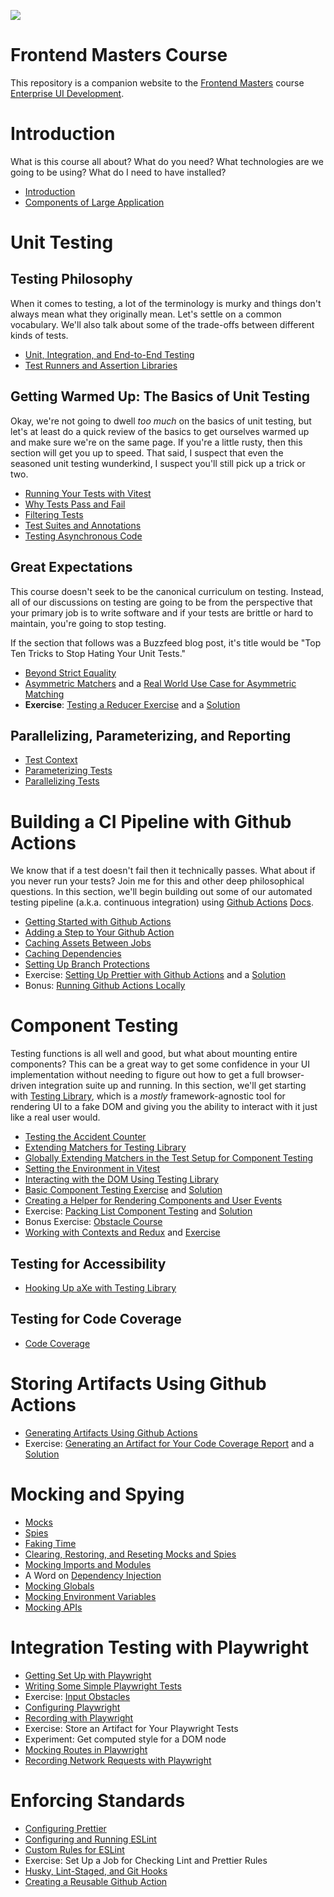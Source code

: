 ![](assets/enterprise-user-interface-development.png)

# Frontend Masters Course

This repository is a companion website to the [Frontend Masters](https://frontendmasters.com) course [Enterprise UI Development](https://frontendmasters.com/courses/enterprise-ui-dev).

# Introduction

What is this course all about? What do you need? What technologies are we going to be using? What do I need to have installed?

- [Introduction](content/Introduction.md)
- [Components of Large Application](content/Components%20of%20Large%20Application.md)

# Unit Testing

## Testing Philosophy

When it comes to testing, a lot of the terminology is murky and things don't always mean what they originally mean. Let's settle on a common vocabulary. We'll also talk about some of the trade-offs between different kinds of tests.

- [Unit, Integration, and End-to-End Testing](content/Unit,%20Integration,%20and%20End-to-End%20Testing.md)
- [Test Runners and Assertion Libraries](content/Test%20Runners%20and%20Assertion%20Libraries.md)

## Getting Warmed Up: The Basics of Unit Testing

Okay, we're not going to dwell _too much_ on the basics of unit testing, but let's at least do a quick review of the basics to get ourselves warmed up and make sure we're on the same page. If you're a little rusty, then this section will get you up to speed. That said, I suspect that even the seasoned unit testing wunderkind, I suspect you'll still pick up a trick or two.

- [Running Your Tests with Vitest](content/Running%20Your%20Tests%20with%20Vitest.md)
- [Why Tests Pass and Fail](content/Why%20Tests%20Pass%20and%20Fail.md)
- [Filtering Tests](content/Filtering%20Tests.md)
- [Test Suites and Annotations](content/Test%20Suites%20and%20Annotations.md)
- [Testing Asynchronous Code](content/Testing%20Asynchronous%20Code.md)

## Great Expectations

This course doesn't seek to be the canonical curriculum on testing. Instead, all of our discussions on testing are going to be from the perspective that your primary job is to write software and if your tests are brittle or hard to maintain, you're going to stop testing.

If the section that follows was a Buzzfeed blog post, it's title would be "Top Ten Tricks to Stop Hating Your Unit Tests."

- [Beyond Strict Equality](content/Beyond%20Strict%20Equality.md)
- [Asymmetric Matchers](content/Asymmetric%20Matchers.md) and a [Real World Use Case for Asymmetric Matching](content/Real%20World%20Use%20Case%20for%20Asymmetric%20Matching.md)
- **Exercise**: [Testing a Reducer Exercise](content/Testing%20a%20Reducer%20Exercise.md) and a [Solution](content/Testing%20a%20Reducer%20Solution.md)

## Parallelizing, Parameterizing, and Reporting

- [Test Context](content/Test%20Context.md)
- [Parameterizing Tests](content/Parameterizing%20Tests.md)
- [Parallelizing Tests](content/Parallelizing%20Tests.md)

# Building a CI Pipeline with Github Actions

We know that if a test doesn't fail then it technically passes. What about if you never run your tests? Join me for this and other deep philosophical questions. In this section, we'll begin building out some of our automated testing pipeline (a.k.a. continuous integration) using [Github Actions](https://www.google.com/search?client=safari&rls=en&q=github+actions&ie=UTF-8&oe=UTF-8) [Docs](https://docs.github.com/en/actions).

- [Getting Started with Github Actions](content/Getting%20Started%20with%20Github%20Actions.md)
- [Adding a Step to Your Github Action](content/Adding%20a%20Step%20to%20Your%20Github%20Action.md)
- [Caching Assets Between Jobs](content/Caching%20Assets%20Between%20Jobs.md)
- [Caching Dependencies](content/Caching%20Dependencies.md)
- [Setting Up Branch Protections](content/Setting%20Up%20Branch%20Protections.md)
- Exercise: [Setting Up Prettier with Github Actions](content/Setting%20Up%20Prettier%20with%20Github%20Actions.md) and a [Solution](content/Setting%20Up%20Prettier%20Solution.md)
- Bonus: [Running Github Actions Locally](content/Running%20Github%20Actions%20Locally.md)

# Component Testing

Testing functions is all well and good, but what about mounting entire components? This can be a great way to get some confidence in your UI implementation without needing to figure out how to get a full browser-driven integration suite up and running. In this section, we'll get starting with [Testing Library](https://testing-library.com), which is a _mostly_ framework-agnostic tool for rendering UI to a fake DOM and giving you the ability to interact with it just like a real user would.

- [Testing the Accident Counter](content/Testing%20the%20Accident%20Counter.md)
- [Extending Matchers for Testing Library](content/Extending%20Matchers%20for%20Testing%20Library.md)
- [Globally Extending Matchers in the Test Setup for Component Testing](content/Globally%20Extending%20Matchers%20in%20the%20Test%20Setup%20for%20Component%20Testing.md)
- [Setting the Environment in Vitest](content/Setting%20the%20Environment%20in%20Vitest.md)
- [Interacting with the DOM Using Testing Library](content/Interacting%20with%20the%20DOM%20Using%20Testing%20Library.md)
- [Basic Component Testing Exercise](content/Basic%20Component%20Testing%20Exercise.md) and [Solution](content/Basic%20Component%20Testing%20Solution.md)
- [Creating a Helper for Rendering Components and User Events](content/Creating%20a%20Helper%20for%20Rendering%20Components%20and%20User%20Events.md)
- Exercise: [Packing List Component Testing](content/Packing%20List%20Component%20Testing%20Exercise.md) and [Solution](content/Component%20Testing%20Solution.md)
- Bonus Exercise: [Obstacle Course](content/Obstacle%20Course.md)
- [Working with Contexts and Redux](content/Working%20with%20Contexts%20and%20Redux.md) and [Exercise](content/Working%20with%20Contexts%20and%20Redux.md#Exercise)

## Testing for Accessibility

- [Hooking Up aXe with Testing Library](content/Hooking%20Up%20aXe%20with%20Testing%20Library.md)

## Testing for Code Coverage

- [Code Coverage](content/Code%20Coverage.md)

# Storing Artifacts Using Github Actions

- [Generating Artifacts Using Github Actions](content/Generating%20Artifacts%20Using%20Github%20Actions.md)
- Exercise: [Generating an Artifact for Your Code Coverage Report](content/Generating%20Artifacts%20Using%20Github%20Actions.md#Exercise) and a [Solution](content/Generating%20an%20Artifact%20for%20Your%20Code%20Coverage%20Report.md)

# Mocking and Spying

- [Mocks](content/Mocks.md)
- [Spies](content/Spies.md)
- [Faking Time](content/Faking%20Time.md)
- [Clearing, Restoring, and Reseting Mocks and Spies](content/Clearing,%20Restoring,%20and%20Reseting%20Mocks%20and%20Spies.md)
- [Mocking Imports and Modules](content/Mocking%20Imports%20and%20Modules.md)
- A Word on [Dependency Injection](content/Dependency%20Injection.md)
- [Mocking Globals](content/Mocking%20Globals.md)
- [Mocking Environment Variables](content/Mocking%20Environment%20Variables.md)
- [Mocking APIs](content/Mocking%20APIs.md)

# Integration Testing with Playwright

- [Getting Set Up with Playwright](content/Getting%20Set%20Up%20with%20Playwright.md)
- [Writing Some Simple Playwright Tests](content/Writing%20Some%20Simple%20Playwright%20Tests.md)
- Exercise: [Input Obstacles](content/Input%20Obstacles.md)
- [Configuring Playwright](content/Configuring%20Playwright.md)
- [Recording with Playwright](content/Recording%20with%20Playwright.md)
- Exercise: Store an Artifact for Your Playwright Tests
- Experiment: Get computed style for a DOM node
- [Mocking Routes in Playwright](https://playwright.dev/docs/mock)
- [Recording Network Requests with Playwright](content/Recording%20Network%20Requests%20with%20Playwright.md)

# Enforcing Standards

- [Configuring Prettier](content/Prettier.md)
- [Configuring and Running ESLint](content/Configuring%20and%20Running%20ESLint.md)
- [Custom Rules for ESLint](content/Custom%20Rules%20for%20ESLint.md)
- Exercise: Set Up a Job for Checking Lint and Prettier Rules
- [Husky, Lint-Staged, and Git Hooks](content/Husky,%20Lint-Staged,%20and%20Git%20Hooks.md)
- [Creating a Reusable Github Action](content/Creating%20a%20Reusable%20Github%20Action.md)
